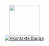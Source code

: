 <div id="header" align="center"> 
  <img src="https://media.giphy.com/media/o0vwzuFwCGAFO/giphy.gif" width="100"/> 
  <div id="badges">
    <a href="https://vk.com/qwerty0555" target="_blank">
      <img src="https://img.shields.io/badge/-%D0%92%D0%BA%D0%BE%D0%BD%D1%82%D0%B0%D0%BA%D1%82%D0%B5-blue" alt="Vkontakte Badge"/>
    </a>
  </div>
  <img src="https://komarev.com/ghpvc/?username=gettotawer&style=flat-square&color=blue" alt=""/>
</div>

<!--
**gettotawer/gettotawer** is a ✨ _special_ ✨ repository because its `README.md` (this file) appears on your GitHub profile.

Here are some ideas to get you started:

- 🔭 I’m currently working on ...
- 🌱 I’m currently learning ...
- 👯 I’m looking to collaborate on ...
- 🤔 I’m looking for help with ...
- 💬 Ask me about ...
- 📫 How to reach me: ...
- 😄 Pronouns: ...
- ⚡ Fun fact: ...
-->
